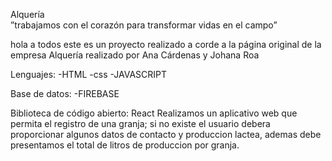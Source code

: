 Alquería  
”trabajamos con el corazón para transformar vidas en el campo”

hola a todos este es un proyecto realizado  a corde  a la página original de la empresa Alquería realizado por Ana Cárdenas y Johana Roa 

Lenguajes:
-HTML
-css
-JAVASCRIPT

Base de datos:
-FIREBASE

Biblioteca de código abierto: React 
Realizamos un aplicativo web que permita el registro  de una granja; si no existe el usuario debera proporcionar algunos datos de contacto y produccion lactea, ademas debe presentamos el total de litros de produccion por granja.

